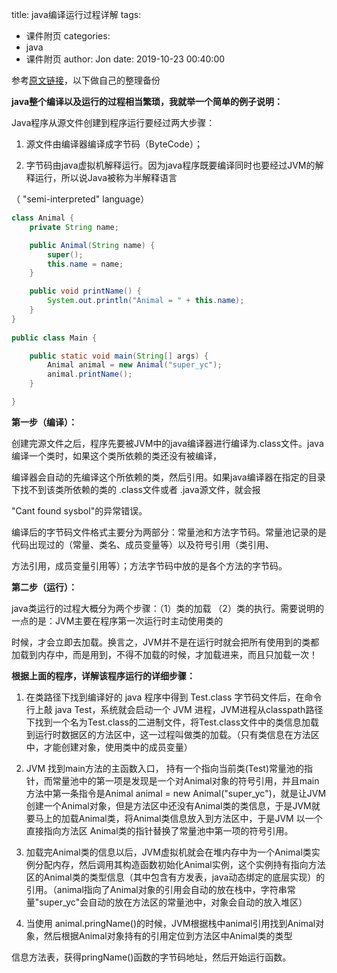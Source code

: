title: java编译运行过程详解
tags:
  - 课件附页
categories:
  - java
  - 课件附页
author: Jon
date: 2019-10-23 00:40:00

参考[原文链接](https://blog.csdn.net/super_YC/article/details/71439786)，以下做自己的整理备份

**java整个编译以及运行的过程相当繁琐，我就举一个简单的例子说明：**

Java程序从源文件创建到程序运行要经过两大步骤：

1. 源文件由编译器编译成字节码（ByteCode）； 

2. 字节码由java虚拟机解释运行。因为java程序既要编译同时也要经过JVM的解释运行，所以说Java被称为半解释语言

（ "semi-interpreted" language）

```java
class Animal {
    private String name;

    public Animal(String name) {
        super();
        this.name = name;
    }

    public void printName() {
        System.out.println("Animal = " + this.name);
    }
}
 
public class Main {

    public static void main(String[] args) {
        Animal animal = new Animal("super_yc");
        animal.printName();
    }

}
```

**第一步（编译）：**

创建完源文件之后，程序先要被JVM中的java编译器进行编译为.class文件。java编译一个类时，如果这个类所依赖的类还没有被编译，

编译器会自动的先编译这个所依赖的类，然后引用。如果java编译器在指定的目录下找不到该类所依赖的类的 .class文件或者 .java源文件，就会报

"Cant found sysbol"的异常错误。

编译后的字节码文件格式主要分为两部分：常量池和方法字节码。常量池记录的是代码出现过的（常量、类名、成员变量等）以及符号引用（类引用、

方法引用，成员变量引用等）；方法字节码中放的是各个方法的字节码。



**第二步（运行）：**

java类运行的过程大概分为两个步骤：（1）类的加载 （2）类的执行。需要说明的一点的是：JVM主要在程序第一次运行时主动使用类的

时候，才会立即去加载。换言之，JVM并不是在运行时就会把所有使用到的类都加载到内存中，而是用到，不得不加载的时候，才加载进来，而且只加载一次！



**根据上面的程序，详解该程序运行的详细步骤：**

1. 在类路径下找到编译好的 java 程序中得到 Test.class 字节码文件后，在命令行上敲 java Test，系统就会启动一个 JVM 进程，JVM进程从classpath路径下找到一个名为Test.class的二进制文件，将Test.class文件中的类信息加载到运行时数据区的方法区中，这一过程叫做类的加载。（只有类信息在方法区中，才能创建对象，使用类中的成员变量）

   

2. JVM 找到main方法的主函数入口， 持有一个指向当前类(Test)常量池的指针，而常量池中的第一项是发现是一个对Animal对象的符号引用，并且main方法中第一条指令是Animal animal = new Animal("super_yc")，就是让JVM创建一个Animal对象，但是方法区中还没有Animal类的类信息，于是JVM就要马上的加载Animal类，将Animal类信息放入到方法区中，于是JVM 以一个直接指向方法区 Animal类的指针替换了常量池中第一项的符号引用。

   

3. 加载完Animal类的信息以后，JVM虚拟机就会在堆内存中为一个Animal类实例分配内存，然后调用其构造函数初始化Animal实例，这个实例持有指向方法区的Animal类的类型信息（其中包含有方发表，java动态绑定的底层实现）的引用。（animal指向了Animal对象的引用会自动的放在栈中，字符串常量"super_yc"会自动的放在方法区的常量池中，对象会自动的放入堆区）

   

4. 当使用 animal.pringName()的时候，JVM根据栈中animal引用找到Animal对象，然后根据Animal对象持有的引用定位到方法区中Animal类的类型

   

信息方法表，获得pringName()函数的字节码地址，然后开始运行函数。
